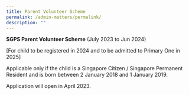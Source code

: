 ```yaml
---
title: Parent Volunteer Scheme
permalink: /admin-matters/permalink/
description: ""
---
```

**SGPS Parent Volunteer Scheme** (July 2023 to Jun 2024)

[For child to be registered in 2024 and to be admitted to Primary One in 2025]

Applicable only if the child is a Singapore Citizen / Singapore Permanent Resident and is born between 2 January 2018 and 1 January 2019. 

Application will open in April 2023. 